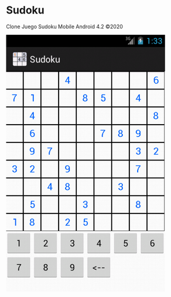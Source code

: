 # Sudoku
Clone Juego Sudoku Mobile Android 4.2 ©2020

![sudoku](https://github.com/mbrignone93/Sudoku/blob/master/screenshot/screenshot.png)
